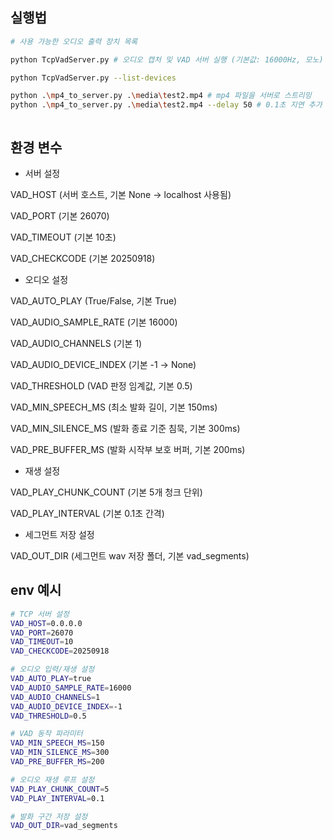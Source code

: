 ## 실행법

```bash
# 사용 가능한 오디오 출력 장치 목록

python TcpVadServer.py # 오디오 캡처 및 VAD 서버 실행 (기본값: 16000Hz, 모노)

python TcpVadServer.py --list-devices

python .\mp4_to_server.py .\media\test2.mp4 # mp4 파일을 서버로 스트리밍
python .\mp4_to_server.py .\media\test2.mp4 --delay 50 # 0.1초 지연 추가



```


## 환경 변수
- 서버 설정

VAD_HOST (서버 호스트, 기본 None → localhost 사용됨)

VAD_PORT (기본 26070)

VAD_TIMEOUT (기본 10초)

VAD_CHECKCODE (기본 20250918)

- 오디오 설정

VAD_AUTO_PLAY (True/False, 기본 True)

VAD_AUDIO_SAMPLE_RATE (기본 16000)

VAD_AUDIO_CHANNELS (기본 1)

VAD_AUDIO_DEVICE_INDEX (기본 -1 → None)

VAD_THRESHOLD (VAD 판정 임계값, 기본 0.5)

VAD_MIN_SPEECH_MS (최소 발화 길이, 기본 150ms)

VAD_MIN_SILENCE_MS (발화 종료 기준 침묵, 기본 300ms)

VAD_PRE_BUFFER_MS (발화 시작부 보호 버퍼, 기본 200ms)

- 재생 설정

VAD_PLAY_CHUNK_COUNT (기본 5개 청크 단위)

VAD_PLAY_INTERVAL (기본 0.1초 간격)

- 세그먼트 저장 설정

VAD_OUT_DIR (세그먼트 wav 저장 폴더, 기본 vad_segments)


## env 예시
```bash
# TCP 서버 설정
VAD_HOST=0.0.0.0
VAD_PORT=26070
VAD_TIMEOUT=10
VAD_CHECKCODE=20250918

# 오디오 입력/재생 설정
VAD_AUTO_PLAY=true
VAD_AUDIO_SAMPLE_RATE=16000
VAD_AUDIO_CHANNELS=1
VAD_AUDIO_DEVICE_INDEX=-1
VAD_THRESHOLD=0.5

# VAD 동작 파라미터
VAD_MIN_SPEECH_MS=150
VAD_MIN_SILENCE_MS=300
VAD_PRE_BUFFER_MS=200

# 오디오 재생 루프 설정
VAD_PLAY_CHUNK_COUNT=5
VAD_PLAY_INTERVAL=0.1

# 발화 구간 저장 설정
VAD_OUT_DIR=vad_segments
```